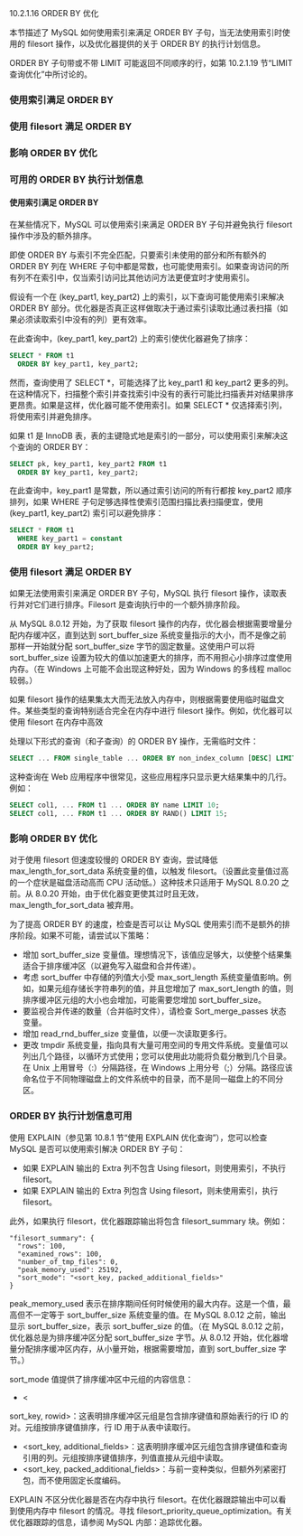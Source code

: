 10.2.1.16 ORDER BY 优化

本节描述了 MySQL 如何使用索引来满足 ORDER BY 子句，当无法使用索引时使用的 filesort 操作，以及优化器提供的关于 ORDER BY 的执行计划信息。

ORDER BY 子句带或不带 LIMIT 可能返回不同顺序的行，如第 10.2.1.19 节“LIMIT 查询优化”中所讨论的。

### 使用索引满足 ORDER BY

### 使用 filesort 满足 ORDER BY

### 影响 ORDER BY 优化

### 可用的 ORDER BY 执行计划信息

#### 使用索引满足 ORDER BY

在某些情况下，MySQL 可以使用索引来满足 ORDER BY 子句并避免执行 filesort 操作中涉及的额外排序。

即使 ORDER BY 与索引不完全匹配，只要索引未使用的部分和所有额外的 ORDER BY 列在 WHERE 子句中都是常数，也可能使用索引。如果查询访问的所有列不在索引中，仅当索引访问比其他访问方法更便宜时才使用索引。

假设有一个在 (key_part1, key_part2) 上的索引，以下查询可能使用索引来解决 ORDER BY 部分。优化器是否真正这样做取决于通过索引读取比通过表扫描（如果必须读取索引中没有的列）更有效率。

在此查询中，(key_part1, key_part2) 上的索引使优化器避免了排序：

```sql
SELECT * FROM t1
  ORDER BY key_part1, key_part2;
```

然而，查询使用了 SELECT *，可能选择了比 key_part1 和 key_part2 更多的列。在这种情况下，扫描整个索引并查找索引中没有的表行可能比扫描表并对结果排序更昂贵。如果是这样，优化器可能不使用索引。如果 SELECT * 仅选择索引列，将使用索引并避免排序。

如果 t1 是 InnoDB 表，表的主键隐式地是索引的一部分，可以使用索引来解决这个查询的 ORDER BY：

```sql
SELECT pk, key_part1, key_part2 FROM t1
  ORDER BY key_part1, key_part2;
```

在此查询中，key_part1 是常数，所以通过索引访问的所有行都按 key_part2 顺序排列，如果 WHERE 子句足够选择性使索引范围扫描比表扫描便宜，使用 (key_part1, key_part2) 索引可以避免排序：

```sql
SELECT * FROM t1
  WHERE key_part1 = constant
  ORDER BY key_part2;
```

### 使用 filesort 满足 ORDER BY

如果无法使用索引来满足 ORDER BY 子句，MySQL 执行 filesort 操作，读取表行并对它们进行排序。Filesort 是查询执行中的一个额外排序阶段。

从 MySQL 8.0.12 开始，为了获取 filesort 操作的内存，优化器会根据需要增量分配内存缓冲区，直到达到 sort_buffer_size 系统变量指示的大小，而不是像之前那样一开始就分配 sort_buffer_size 字节的固定数量。这使用户可以将 sort_buffer_size 设置为较大的值以加速更大的排序，而不用担心小排序过度使用内存。（在 Windows 上可能不会出现这种好处，因为 Windows 的多线程 malloc 较弱。）

如果 filesort 操作的结果集太大而无法放入内存中，则根据需要使用临时磁盘文件。某些类型的查询特别适合完全在内存中进行 filesort 操作。例如，优化器可以使用 filesort 在内存中高效

处理以下形式的查询（和子查询）的 ORDER BY 操作，无需临时文件：

```sql
SELECT ... FROM single_table ... ORDER BY non_index_column [DESC] LIMIT [M,]N;
```

这种查询在 Web 应用程序中很常见，这些应用程序只显示更大结果集中的几行。例如：

```sql
SELECT col1, ... FROM t1 ... ORDER BY name LIMIT 10;
SELECT col1, ... FROM t1 ... ORDER BY RAND() LIMIT 15;
```

### 影响 ORDER BY 优化

对于使用 filesort 但速度较慢的 ORDER BY 查询，尝试降低 max_length_for_sort_data 系统变量的值，以触发 filesort。（设置此变量值过高的一个症状是磁盘活动高而 CPU 活动低。）这种技术只适用于 MySQL 8.0.20 之前。从 8.0.20 开始，由于优化器变更使其过时且无效，max_length_for_sort_data 被弃用。

为了提高 ORDER BY 的速度，检查是否可以让 MySQL 使用索引而不是额外的排序阶段。如果不可能，请尝试以下策略：

- 增加 sort_buffer_size 变量值。理想情况下，该值应足够大，以使整个结果集适合于排序缓冲区（以避免写入磁盘和合并传递）。
- 考虑 sort_buffer 中存储的列值大小受 max_sort_length 系统变量值影响。例如，如果元组存储长字符串列的值，并且您增加了 max_sort_length 的值，则排序缓冲区元组的大小也会增加，可能需要您增加 sort_buffer_size。
- 要监视合并传递的数量（合并临时文件），请检查 Sort_merge_passes 状态变量。
- 增加 read_rnd_buffer_size 变量值，以便一次读取更多行。
- 更改 tmpdir 系统变量，指向具有大量可用空间的专用文件系统。变量值可以列出几个路径，以循环方式使用；您可以使用此功能将负载分散到几个目录。在 Unix 上用冒号（:）分隔路径，在 Windows 上用分号（;）分隔。路径应该命名位于不同物理磁盘上的文件系统中的目录，而不是同一磁盘上的不同分区。

### ORDER BY 执行计划信息可用

使用 EXPLAIN（参见第 10.8.1 节“使用 EXPLAIN 优化查询”），您可以检查 MySQL 是否可以使用索引解决 ORDER BY 子句：

- 如果 EXPLAIN 输出的 Extra 列不包含 Using filesort，则使用索引，不执行 filesort。
- 如果 EXPLAIN 输出的 Extra 列包含 Using filesort，则未使用索引，执行 filesort。

此外，如果执行 filesort，优化器跟踪输出将包含 filesort_summary 块。例如：

```
"filesort_summary": {
  "rows": 100,
  "examined_rows": 100,
  "number_of_tmp_files": 0,
  "peak_memory_used": 25192,
  "sort_mode": "<sort_key, packed_additional_fields>"
}
```

peak_memory_used 表示在排序期间任何时候使用的最大内存。这是一个值，最高但不一定等于 sort_buffer_size 系统变量的值。在 MySQL 8.0.12 之前，输出显示 sort_buffer_size，表示 sort_buffer_size 的值。（在 MySQL 8.0.12 之前，优化器总是为排序缓冲区分配 sort_buffer_size 字节。从 8.0.12 开始，优化器增量分配排序缓冲区内存，从小量开始，根据需要增加，直到 sort_buffer_size 字节。）

sort_mode 值提供了排序缓冲区中元组的内容信息：

- <

sort_key, rowid>：这表明排序缓冲区元组是包含排序键值和原始表行的行 ID 的对。元组按排序键值排序，行 ID 用于从表中读取行。
- <sort_key, additional_fields>：这表明排序缓冲区元组包含排序键值和查询引用的列。元组按排序键值排序，列值直接从元组中读取。
- <sort_key, packed_additional_fields>：与前一变种类似，但额外列紧密打包，而不使用固定长度编码。

EXPLAIN 不区分优化器是否在内存中执行 filesort。在优化器跟踪输出中可以看到使用内存中 filesort 的情况。寻找 filesort_priority_queue_optimization。有关优化器跟踪的信息，请参阅 MySQL 内部：追踪优化器。